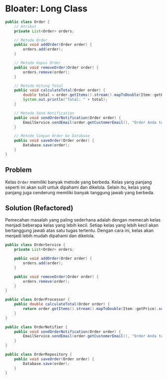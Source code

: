 # Bloater: Long Class
```java
public class Order {
    // Atribut
    private List<Order> orders;

    // Metode Order
    public void addOrder(Order order) {
        orders.add(order);
    }

    // Metode Hapus Order
    public void removeOrder(Order order) {
        orders.remove(order);
    }

    // Metode Hitung Total
    public void calculateTotal(Order order) {
        double total = order.getItems().stream().mapToDouble(Item::getPrice).sum();
        System.out.println("Total: " + total);
    }

    // Metode Send Notification
    public void sendOrderNotification(Order order) {
        EmailService.sendEmail(order.getCustomerEmail(), "Order Anda telah dikirim.");
    }

    // Metode Simpan Order ke Database
    public void saveOrder(Order order) {
        Database.save(order);
    }
}
```

## Problem
Kelas `Order` memiliki banyak metode yang berbeda. Kelas yang panjang seperti ini akan sulit untuk dipahami dan dikelola. Selain itu, kelas yang panjang juga cenderung memiliki banyak tanggung jawab yang berbeda.

## Solution (Refactored)
Pemecahan masalah yang paling sederhana adalah dengan memecah kelas menjadi beberapa kelas yang lebih kecil. Setiap kelas yang lebih kecil akan bertanggung jawab atas satu tugas tertentu. Dengan cara ini, kelas akan menjadi lebih mudah dipahami dan dikelola.

```java
public class OrderService {
    private List<Order> orders;

    public void addOrder(Order order) {
        orders.add(order);
    }

    public void removeOrder(Order order) {
        orders.remove(order);
    }
}

public class OrderProcessor {
    public double calculateTotal(Order order) {
        return order.getItems().stream().mapToDouble(Item::getPrice).sum();
    }
}

public class OrderNotifier {
    public void sendOrderNotification(Order order) {
        EmailService.sendEmail(order.getCustomerEmail(), "Order Anda telah dikirim.");
    }
}

public class OrderRepository {
    public void saveOrder(Order order) {
        Database.save(order);
    }
}
```